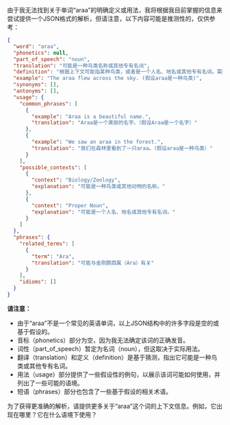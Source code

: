由于我无法找到关于单词“araa”的明确定义或用法，我将根据我目前掌握的信息来尝试提供一个JSON格式的解析，但请注意，以下内容可能是推测性的，仅供参考：

```json
{
  "word": "araa",
  "phonetics": null,
  "part_of_speech": "noun",
  "translation": "可能是一种鸟类名称或其他专有名词",
  "definition": "根据上下文可能指某种鸟类，或者是一个人名、地名或其他专有名词。需要更多的上下文信息才能给出准确的定义。",
  "example": "The araa flew across the sky. (假设araa是一种鸟类)",
  "synonyms": [],
  "antonyms": [],
  "usage": {
    "common_phrases": [
      {
        "example": "Araa is a beautiful name.",
        "translation": "Araa是一个美丽的名字。（假设Araa是一个名字）"
      },
      {
        "example": "We saw an araa in the forest.",
        "translation": "我们在森林里看到了一只araa。（假设araa是一种鸟类）"
      }
    ],
    "possible_contexts": [
      {
        "context": "Biology/Zoology",
        "explanation": "可能是一种鸟类或其他动物的名称。"
      },
      {
        "context": "Proper Noun",
        "explanation": "可能是一个人名、地名或其他专有名词。"
      }
    ]
  },
  "phrases": {
    "related_terms": [
      {
        "term": "Ara",
        "translation": "可能与金刚鹦鹉属（Ara）有关"
      }
    ],
    "idioms": []
  }
}
```

**请注意：**

*   由于“araa”不是一个常见的英语单词，以上JSON结构中的许多字段是空的或基于假设的。
*   音标（phonetics）部分为空，因为我无法确定该词的正确发音。
*   词性（part\_of\_speech）暂定为名词（noun），但这取决于实际用法。
*   翻译（translation）和定义（definition）是基于猜测，指出它可能是一种鸟类或其他专有名词。
*   用法（usage）部分提供了一些假设性的例句，以展示该词可能如何使用，并列出了一些可能的语境。
*   短语（phrases）部分也包含了一些基于假设的相关术语。

为了获得更准确的解析，请提供更多关于“araa”这个词的上下文信息。例如，它出现在哪里？它在什么语境下使用？ 